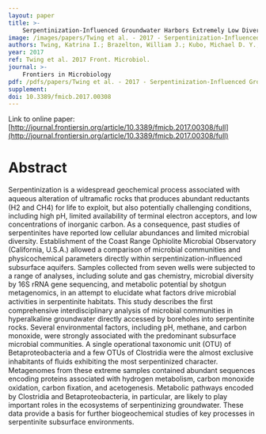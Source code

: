 ```yaml
---
layout: paper
title: >-
    Serpentinization-Influenced Groundwater Harbors Extremely Low Diversity Microbial Communities Adapted to High pH
image: /images/papers/Twing et al. - 2017 - Serpentinization-Influenced Groundwater Harbors Ex.png
authors: Twing, Katrina I.; Brazelton, William J.; Kubo, Michael D. Y.; Hyer, Alex J.; Cardace, Dawn; Hoehler, Tori M.; McCollom, Tom M.; Schrenk, Matthew O.
year: 2017
ref: Twing et al. 2017 Front. Microbiol.
journal: >-
    Frontiers in Microbiology
pdf: /pdfs/papers/Twing et al. - 2017 - Serpentinization-Influenced Groundwater Harbors Ex.pdf
supplement: 
doi: 10.3389/fmicb.2017.00308
---
```


Link to online paper: [http://journal.frontiersin.org/article/10.3389/fmicb.2017.00308/full](http://journal.frontiersin.org/article/10.3389/fmicb.2017.00308/full)

# Abstract

Serpentinization is a widespread geochemical process associated with aqueous alteration of ultramaﬁc rocks that produces abundant reductants (H2 and CH4) for life to exploit, but also potentially challenging conditions, including high pH, limited availability of terminal electron acceptors, and low concentrations of inorganic carbon. As a consequence, past studies of serpentinites have reported low cellular abundances and limited microbial diversity. Establishment of the Coast Range Ophiolite Microbial Observatory (California, U.S.A.) allowed a comparison of microbial communities and physicochemical parameters directly within serpentinization-inﬂuenced subsurface aquifers. Samples collected from seven wells were subjected to a range of analyses, including solute and gas chemistry, microbial diversity by 16S rRNA gene sequencing, and metabolic potential by shotgun metagenomics, in an attempt to elucidate what factors drive microbial activities in serpentinite habitats. This study describes the ﬁrst comprehensive interdisciplinary analysis of microbial communities in hyperalkaline groundwater directly accessed by boreholes into serpentinite rocks. Several environmental factors, including pH, methane, and carbon monoxide, were strongly associated with the predominant subsurface microbial communities. A single operational taxonomic unit (OTU) of Betaproteobacteria and a few OTUs of Clostridia were the almost exclusive inhabitants of ﬂuids exhibiting the most serpentinized character. Metagenomes from these extreme samples contained abundant sequences encoding proteins associated with hydrogen metabolism, carbon monoxide oxidation, carbon ﬁxation, and acetogenesis. Metabolic pathways encoded by Clostridia and Betaproteobacteria, in particular, are likely to play important roles in the ecosystems of serpentinizing groundwater. These data provide a basis for further biogeochemical studies of key processes in serpentinite subsurface environments.

